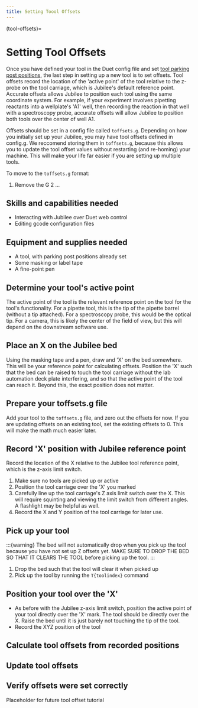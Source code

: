 ```yaml
---
title: Setting Toool Offsets
---
```


(tool-offsets)=
# Setting Tool Offsets

Once you have defined your tool in the Duet config file and set [tool parking post positions](parking_posts.md), the last step in setting up a new tool is to set offsets. Tool offsets record the location of the 'active point' of the tool relative to the z-probe on the tool carriage, which is Jubilee's default reference point. Accurate offsets allows Jubilee to position each tool using the same coordinate system. For example, if your experiment involves pipetting reactants into a wellplate's 'A1' well, then recording the reaction in that well with a spectroscopy probe, accurate offsets will allow Jubilee to position both tools over the center of well A1. 

Offsets should be set in a config file called `toffsets.g`. Depending on how you initially set up your Jubilee, you may have tool offsets defined in config.g. We reccomend storing them in `toffsets.g`, because this allows you to update the tool offset values without restarting (and re-homing) your machine. This will make your life far easier if you are setting up multiple tools. 

To move to the `toffsets.g` format:
1. Remove the G
2 ...



## Skills and capabilities needed
- Interacting with Jubilee over Duet web control
- Editing gcode configuration files

## Equipment and supplies needed
- A tool, with parking post positions already set
- Some masking or label tape
- A fine-point pen


## Determine your tool's active point

The active point of the tool is the relevant reference point on the tool for the tool's functionality. For a pipette tool, this is the tip of the pipette barrel (without a tip attached). For a spectroscopy probe, this would be the optical tip. For a camera, this is likely the center of the field of view, but this will depend on the downstream software use. 

## Place an X on the Jubilee bed

Using the masking tape and a pen, draw and 'X' on the bed somewhere. This will be your reference point for calculating offsets. Position the 'X' such that the bed can be raised to touch the tool carriage without the lab automation deck plate interfering, and so that the active point of the tool can reach it. Beyond this, the exact position does not matter. 

## Prepare your toffsets.g file

Add your tool to the `toffsets.g` file, and zero out the offsets for now. If you are updating offsets on an existing tool, set the existing offsets to 0. This will make the math much easier later.

## Record 'X' position with Jubilee reference point

Record the location of the X relative to the Jubilee tool reference point, which is the z-axis limit switch. 

1. Make sure no tools are picked up or active
2. Position the tool carriage over the 'X' you marked
3. Carefully line up the tool carriage's Z axis limit switch over the X. This will require squinting and viewing the limit switch from different angles. A flashlight may be helpful as well. 
4. Record the X and Y position of the tool carriage for later use.

## Pick up your tool

:::{warning}
The bed will not automatically drop when you pick up the tool because you have not set up Z offsets yet. MAKE SURE TO DROP THE BED SO THAT IT CLEARS THE TOOL before picking up the tool.
:::

1. Drop the bed such that the tool will clear it when picked up
2. Pick up the tool by running the `T{toolindex}` command

## Position your tool over the 'X' 

- As before with the Jubilee z-axis limit switch, position the active point of your tool directly over the 'X' mark. The tool should be directly over the X. Raise the bed until it is just barely not touching the tip of the tool. 
- Record the XYZ position of the tool 

## Calculate tool offsets from recorded positions



## Update tool offsets 

## Verify offsets were set correctly




Placeholder for future tool offset tutorial
